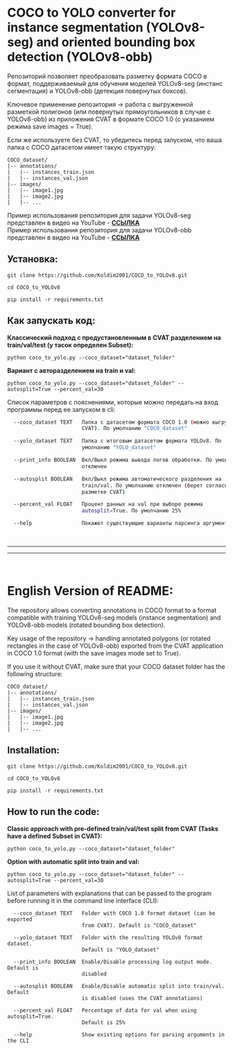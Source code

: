 #  COCO to YOLO converter for instance segmentation (YOLOv8-seg) and oriented bounding box detection (YOLOv8-obb)

Репозиторий позволяет преобразовать разметку формата COCO в формат, поддерживаемый для обучения моделей YOLOv8-seg (инстанс сегментация) и YOLOv8-obb (детекция повернутых боксов).

Ключевое применение репозитория -> работа с выгруженной разметкой полигонов (или повернутых прямоугольников в случае с YOLOv8-obb) из приложения CVAT в формате COCO 1.0 (с указанием режима save images = True).

Если же используете без CVAT, то убедитесь перед запуском, что ваша папка с COCO датасетом имеет такую структуру:
```
COCO_dataset/
|-- annotations/
|   |-- instances_train.json
|   |-- instances_val.json
|-- images/
|   |-- image1.jpg
|   |-- image2.jpg
|   |-- ...
```
Пример использования репозитория для задачи YOLOv8-seg представлен в видео на YouTube - [__ССЫЛКА__](https://www.youtube.com/watch?v=FF3mIWF0vFs&t=6s?t=34m49s) <br/>
Пример использования репозитория для задачи YOLOv8-obb представлен в видео на YouTube - [__ССЫЛКА__](https://www.youtube.com/watch?v=CZ_kZlto3IY&t=920s?t=20m2s)

## Установка:
```
git clone https://github.com/Koldim2001/COCO_to_YOLOv8.git

cd COCO_to_YOLOv8

pip install -r requirements.txt
```

## Как запускать код:

__Классический подход c предустановленным в CVAT разделением на train/val/test (у тасок определен Subset):__
```
python coco_to_yolo.py --coco_dataset="dataset_folder"
```
__Вариант с авторазделением на train и val:__

```
python coco_to_yolo.py --coco_dataset="dataset_folder" --autosplit=True --percent_val=30
```

Список параметров с пояснениями, которые можно передать на вход программы перед ее запуском в cli:
```bash
  --coco_dataset TEXT   Папка с датасетом формата COCO 1.0 (можно выгрузить из
                        CVAT). По умолчанию "COCO_dataset"

  --yolo_dataset TEXT   Папка с итоговым датасетом формата YOLOv8. По
                        умолчанию "YOLO_dataset"

  --print_info BOOLEAN  Вкл/Выкл режима вывода логов обработки. По умолчанию
                        отключен

  --autosplit BOOLEAN   Вкл/Выкл режима автоматического разделения на
                        train/val. По умолчанию отключен (берет согласно
                        разметке CVAT)

  --percent_val FLOAT   Процент данных на val при выборе режима
                        autosplit=True. По умолчанию 25%

  --help                Покажет существующие варианты парсинга аргументов в CLI
```


<br/>

---

---
<br/>

# English Version of README:

The repository allows converting annotations in COCO format to a format compatible with training YOLOv8-seg models (instance segmentation) and YOLOv8-obb models (rotated bounding box detection).

Key usage of the repository -> handling annotated polygons (or rotated rectangles in the case of YOLOv8-obb) exported from the CVAT application in COCO 1.0 format (with the save images mode set to True).

If you use it without CVAT, make sure that your COCO dataset folder has the following structure:

```
COCO_dataset/
|-- annotations/
|   |-- instances_train.json
|   |-- instances_val.json
|-- images/
|   |-- image1.jpg
|   |-- image2.jpg
|   |-- ...
```

## Installation:
```
git clone https://github.com/Koldim2001/COCO_to_YOLOv8.git

cd COCO_to_YOLOv8

pip install -r requirements.txt
```


## How to run the code:

__Classic approach with pre-defined train/val/test split from CVAT (Tasks have a defined Subset in CVAT):__
```
python coco_to_yolo.py --coco_dataset="dataset_folder"
```
__Option with automatic split into train and val:__

```
python coco_to_yolo.py --coco_dataset="dataset_folder" --autosplit=True --percent_val=30
```

List of parameters with explanations that can be passed to the program before running it in the command line interface (CLI):

```
  --coco_dataset TEXT   Folder with COCO 1.0 format dataset (can be exported
                        from CVAT). Default is "COCO_dataset"

  --yolo_dataset TEXT   Folder with the resulting YOLOv8 format dataset.
                        Default is "YOLO_dataset"

  --print_info BOOLEAN  Enable/Disable processing log output mode. Default is
                        disabled

  --autosplit BOOLEAN   Enable/Disable automatic split into train/val. Default
                        is disabled (uses the CVAT annotations)

  --percent_val FLOAT   Percentage of data for val when using autosplit=True.
                        Default is 25%

  --help                Show existing options for parsing arguments in the CLI
```
